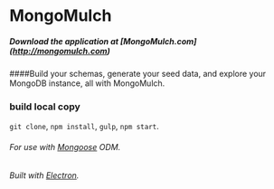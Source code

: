 # MongoMulch
##### Download the application at [MongoMulch.com] (http://mongomulch.com)


####Build your schemas, generate your seed data, and explore your MongoDB instance, all with MongoMulch.

### build local copy
```git clone```, ```npm install```, ```gulp```, ```npm start```.

###### For use with [Mongoose](http://mongoosejs.com/) ODM.
###### Built with [Electron](http://electron.atom.io/docs/latest).
